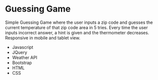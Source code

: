# Guessing Game

Simple Guessing Game where the user inputs a zip code and guesses the current temperature of that zip code area in 5 tries. Every time the user inputs incorrect answer, a hint is given and the thermometer decreases. Responsive in mobile and tablet view.

 - Javascript
 - JQuery
 - Weather API
 - Bootstrap
 - HTML
 - CSS
